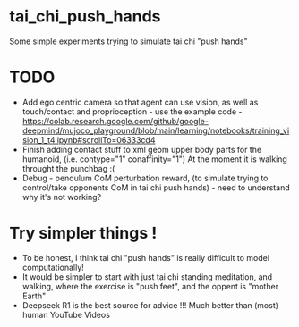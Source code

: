 # tai_chi_push_hands
Some simple experiments trying to simulate tai chi "push hands"

# TODO

- Add ego centric camera so that agent can use vision, as well as touch/contact and proprioception - use the example code - https://colab.research.google.com/github/google-deepmind/mujoco_playground/blob/main/learning/notebooks/training_vision_1_t4.ipynb#scrollTo=06333cd4
- Finish adding contact stuff to xml geom upper body parts for the humanoid, (i.e. contype="1" conaffinity="1") At the moment it is walking throught the punchbag :(    
- Debug - pendulum CoM perturbation reward, (to simulate trying to control/take opponents CoM in tai chi push hands) - need to understand why it's not working?

# Try simpler things !

- To be honest, I think tai chi "push hands" is really difficult to model computationally!
- It would be simpler to start with just tai chi standing meditation, and walking, where the exercise is "push feet", and the oppent is "mother Earth"
- Deepseek R1 is the best source for advice !!! Much better than (most) human YouTube Videos 
